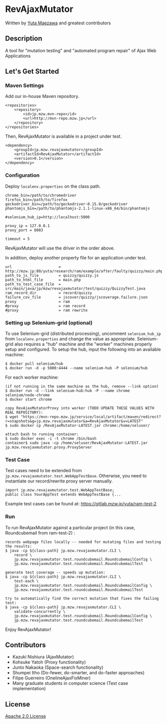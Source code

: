 # RevAjaxMutator
Written by [Yuta Maezawa](http://mzw.jp) and greatest contributors

## Description
A tool for "mutation testing" and "automated program repair" of Ajax Web Applications

## Let's Get Started

### Maven Settings
Add our in-house Maven repository.
```
<repositories>
	<repository>
		<id>jp.mzw.mvn-repo</id>
		<url>http://mvn-repo.mzw.jp</url>
	</repository>
</repositories>
```
Then, RevAjaxMutator is available in a project under test.
```
<dependency>
	<groupId>jp.mzw.revajaxmutator</groupId>
	<artifactId>RevAjaxMutator</artifactId>
	<version>0.1</version>
</dependency>
```

### Configuration
Deploy ``localenv.properties`` on the class path.
```
chrome_bin=/path/to/chromedriver
firefox_bin=/path/to/firefox
geckodriver_bin=/path/to/geckodriver-0.15.0/geckodriver
phantomjs_bin=/path/to/phantomjs-2.1.1-linux-x86_64/bin/phantomjs

#selenium_hub_ip=http://localhost:5000

proxy_ip = 127.0.0.1
proxy_port = 8083

timeout = 5
``` 
RevAjaxMutator will use the driver in the order above.

In addition, deploy another property file for an application under test.
```
url 					= http://mzw.jp:80/yuta/research/ram/example/after/faulty/quizzy/main.php
path_to_js_file 		= quizzy/quizzy.js
path_to_html_file 		= main.php
path_to_test_case_file 	= src/main/java/jp/mzw/revajaxmutator/test/quizzy/QuizzyTest.java
ram_record_dir			= record/quizzy
failure_cov_file 		= jscover/quizzy/jscoverage.failure.json
proxy					= ram
#proxy					= ram record
#proxy					= ram rewrite
```

### Setting up Selenium-grid (optional)
To use Selenium-grid (distributed processing), uncomment ``selenium_hub_ip`` from ``localenv.properties`` and change the value as appropriate.
Selenium-grid also requires a "hub" machine and the "worker" machines properly setup and configured.
To setup the hub, input the following into an available machine:
```
$ docker pull selenium/hub
$ docker run -d -p 5000:4444 --name selenium-hub -P selenium/hub
```
For each worker machine:
```
(if not running in the same machine as the hub, remove --link option)
$ docker run -d --link selenium-hub:hub -P --name chrome selenium/node-chrome
$ docker start chrome

copy RevAjaxMutatorProxy into worker (TODO UPDATE THESE VALUES WITH REAL REPOSITORY):
$ wget "https://mvn-repo.mzw.jp/service/local/artifact/maven/redirect?r=snapshots&g=jp.mzw.revajaxmutator&a=RevAjaxMutator&v=LATEST"
$ sudo docker cp /RevAjaxMutator-LATEST.jar chrome:/home/seluser/

attach bash to running container:
$ sudo docker exec -i -t chrome /bin/bash
container$ sudo java -cp /home/seluser/RevAjaxMutator-LATEST.jar jp.mzw.revajaxmutator.proxy.ProxyServer
```

### Test Case
Test cases need to be extended from ``jp.mzw.revajaxmutator.test.WebAppTestBase``.
Otherwise, you need to instantiate our record/rewrite proxy server manually.
```
import jp.mzw.revajaxmutator.test.WebAppTestBase;
public class YourAppTest extends WebAppTestBase {...
```

Example test cases can be found at: <https://gitlab.mzw.jp/yuta/ram-test-2>

### Run
To run RevAjaxMutator against a particular project (in this case, Roundcubemail from ram-test-2) :
```
records webpage files locally -- needed for mutating files and testing the results:
$ java -cp ${class-path} jp.mzw.revajaxmutator.CLI \
    record \
    jp.mzw.revajaxmutator.test.roundcubemail.RoundcubemailConfig \
    jp.mzw.revajaxmutator.test.roundcubemail.RoundcubemailTest

generate test coverage -- speeds up mutation:
$ java -cp ${class-path} jp.mzw.revajaxmutator.CLI \
    test-each \
    jp.mzw.revajaxmutator.test.roundcubemail.RoundcubemailConfig \
    jp.mzw.revajaxmutator.test.roundcubemail.RoundcubemailTest
    
try to automatically find the correct mutation that fixes the failing test:
$ java -cp ${class-path} jp.mzw.revajaxmutator.CLI \
    validate-concurrently \
    jp.mzw.revajaxmutator.test.roundcubemail.RoundcubemailConfig \
    jp.mzw.revajaxmutator.test.roundcubemail.RoundcubemailTest
```

Enjoy RevAjaxMutator!

## Contributors
- Kazuki Nishiura (AjaxMutator)
- Kohsuke Yatoh (Proxy functionality)
- Junto Nakaoka (Space-search functionality)
- Shumpei Itho (Do-fewer, do-smarter, and do-faster approaches)
- Filipe Guerreiro (OnelineAjaxFixMiner)
- Many graduate students in computer science (Test case implementation)

## License
[Apache 2.0 License](blob/master/LICENSE)
